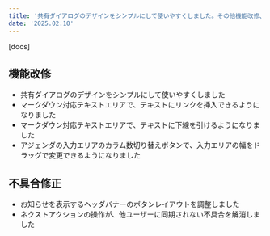 ```yaml
---
title: '共有ダイアログのデザインをシンプルにして使いやすくしました。その他機能改修、不具合の修正を行いました。'
date: '2025.02.10'
---
```


[docs]

## 機能改修

- 共有ダイアログのデザインをシンプルにして使いやすくしました
- マークダウン対応テキストエリアで、テキストにリンクを挿入できるようになりました
- マークダウン対応テキストエリアで、テキストに下線を引けるようになりました
- アジェンダの入力エリアのカラム数切り替えボタンで、入力エリアの幅をドラッグで変更できるようになりました

## 不具合修正

- お知らせを表示するヘッダバナーのボタンレイアウトを調整しました
- ネクストアクションの操作が、他ユーザーに同期されない不具合を解消しました
